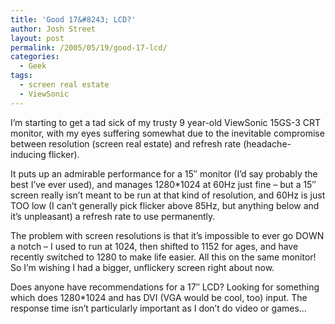```yaml
---
title: 'Good 17&#8243; LCD?'
author: Josh Street
layout: post
permalink: /2005/05/19/good-17-lcd/
categories:
  - Geek
tags:
  - screen real estate
  - ViewSonic
---
```

I&#8217;m starting to get a tad sick of my trusty 9 year-old ViewSonic 15GS-3 CRT monitor, with my eyes suffering somewhat due to the inevitable compromise between resolution (screen real estate) and refresh rate (headache-inducing flicker).

It puts up an admirable performance for a 15&#8243; monitor (I&#8217;d say probably the best I&#8217;ve ever used), and manages 1280\*1024 at 60Hz just fine &#8211; but a 15&#8243; screen really isn&#8217;t meant to be run at that kind of resolution, and 60Hz is just TOO low (I can&#8217;t generally pick flicker above 85Hz, but anything below and it&#8217;s unpleasant) a refresh rate to use permanently.

The problem with screen resolutions is that it&#8217;s impossible to ever go DOWN a notch &#8211; I used to run at 1024, then shifted to 1152 for ages, and have recently switched to 1280 to make life easier. All this on the same monitor! So I&#8217;m wishing I had a bigger, unflickery screen right about now.

Does anyone have recommendations for a 17&#8243; LCD? Looking for something which does 1280\*1024 and has DVI (VGA would be cool, too) input. The response time isn&#8217;t particularly important as I don&#8217;t do video or games&#8230;